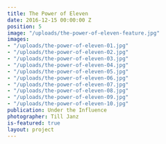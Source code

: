 ```yaml
---
title: The Power of Eleven
date: 2016-12-15 00:00:00 Z
position: 5
image: "/uploads/the-power-of-eleven-feature.jpg"
images:
- "/uploads/the-power-of-eleven-01.jpg"
- "/uploads/the-power-of-eleven-02.jpg"
- "/uploads/the-power-of-eleven-03.jpg"
- "/uploads/the-power-of-eleven-04.jpg"
- "/uploads/the-power-of-eleven-05.jpg"
- "/uploads/the-power-of-eleven-06.jpg"
- "/uploads/the-power-of-eleven-07.jpg"
- "/uploads/the-power-of-eleven-08.jpg"
- "/uploads/the-power-of-eleven-09.jpg"
- "/uploads/the-power-of-eleven-10.jpg"
publication: Under the Influence
photographer: Till Janz
is-featured: true
layout: project
---
```


